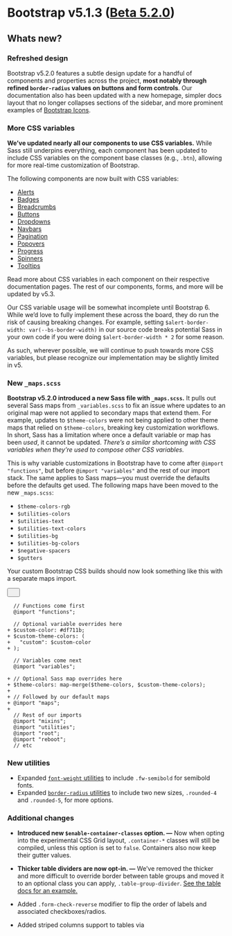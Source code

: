 # Bootstrap v5.1.3 (<a href="https://msmak-github.github.io/cdn-bootstrap/cdn/bootstrap-betas/@5.2.0">Beta 5.2.0</a>)

## Whats new?
<h3 id="refreshed-design">Refreshed design <a class="anchor-link" href="#refreshed-design" aria-label="Link to this section: Refreshed design"></a></h3>
<p>Bootstrap v5.2.0 features a subtle design update for a handful of components and properties across the project, <strong>most notably through refined <code>border-radius</code> values on buttons and form controls</strong>. Our documentation also has been updated with a new homepage, simpler docs layout that no longer collapses sections of the sidebar, and more prominent examples of <a href="https://icons.getbootstrap.com">Bootstrap Icons</a>.</p>
<h3 id="more-css-variables">More CSS variables <a class="anchor-link" href="#more-css-variables" aria-label="Link to this section: More CSS variables"></a></h3>
<p><strong>We’ve updated nearly all our components to use CSS variables.</strong> While Sass still underpins everything, each component has been updated to include CSS variables on the component base classes (e.g., <code>.btn</code>), allowing for more real-time customization of Bootstrap.</p>
<p>The following components are now built with CSS variables:</p>
<ul>
<li><a href="https://deploy-preview-35736--twbs-bootstrap.netlify.app/docs/5.1/components/alerts/">Alerts</a></li>
<li><a href="https://deploy-preview-35736--twbs-bootstrap.netlify.app/docs/5.1/components/badge/">Badges</a></li>
<li><a href="https://deploy-preview-35736--twbs-bootstrap.netlify.app/docs/5.1/components/breadcrumb/">Breadcrumbs</a></li>
<li><a href="https://deploy-preview-35736--twbs-bootstrap.netlify.app/docs/5.1/components/buttons/">Buttons</a></li>
<li><a href="https://deploy-preview-35736--twbs-bootstrap.netlify.app/docs/5.1/components/dropdowns/">Dropdowns</a></li>
<li><a href="https://deploy-preview-35736--twbs-bootstrap.netlify.app/docs/5.1/components/navbar/">Navbars</a></li>
<li><a href="https://deploy-preview-35736--twbs-bootstrap.netlify.app/docs/5.1/components/pagination/">Pagination</a></li>
<li><a href="https://deploy-preview-35736--twbs-bootstrap.netlify.app/docs/5.1/components/popovers/">Popovers</a></li>
<li><a href="https://deploy-preview-35736--twbs-bootstrap.netlify.app/docs/5.1/components/progress/">Progress</a></li>
<li><a href="https://deploy-preview-35736--twbs-bootstrap.netlify.app/docs/5.1/components/spinners/">Spinners</a></li>
<li><a href="https://deploy-preview-35736--twbs-bootstrap.netlify.app/docs/5.1/components/tooltips/">Tooltips</a></li>
</ul>
<p>Read more about CSS variables in each component on their respective documentation pages. The rest of our components, forms, and more will be updated by v5.3.</p>
<p>Our CSS variable usage will be somewhat incomplete until Bootstrap 6. While we’d love to fully implement these across the board, they do run the risk of causing breaking changes. For example, setting <code>$alert-border-width: var(--bs-border-width)</code> in our source code breaks potential Sass in your own code if you were doing <code>$alert-border-width * 2</code> for some reason.</p>
<p>As such, wherever possible, we will continue to push towards more CSS variables, but please recognize our implementation may be slightly limited in v5.</p>
<h3 id="new-_mapsscss">New <code>_maps.scss</code> <a class="anchor-link" href="#new-_mapsscss" aria-label="Link to this section: New _maps.scss"></a></h3>
<p><strong>Bootstrap v5.2.0 introduced a new Sass file with <code>_maps.scss</code>.</strong> It pulls out several Sass maps from <code>_variables.scss</code> to fix an issue where updates to an original map were not applied to secondary maps that extend them. For example, updates to <code>$theme-colors</code> were not being applied to other theme maps that relied on <code>$theme-colors</code>, breaking key customization workflows. In short, Sass has a limitation where once a default variable or map has been <em>used</em>, it cannot be updated. <em>There’s a similar shortcoming with CSS variables when they’re used to compose other CSS variables.</em></p>
<p>This is why variable customizations in Bootstrap have to come after <code>@import "functions"</code>, but before <code>@import "variables"</code> and the rest of our import stack. The same applies to Sass maps—you must override the defaults before the defaults get used. The following maps have been moved to the new <code>_maps.scss</code>:</p>
<ul>
<li><code>$theme-colors-rgb</code></li>
<li><code>$utilities-colors</code></li>
<li><code>$utilities-text</code></li>
<li><code>$utilities-text-colors</code></li>
<li><code>$utilities-bg</code></li>
<li><code>$utilities-bg-colors</code></li>
<li><code>$negative-spacers</code></li>
<li><code>$gutters</code></li>
</ul>
<p>Your custom Bootstrap CSS builds should now look something like this with a separate maps import.</p>
<div class="bd-clipboard"><button type="button" class="btn-clipboard"><svg class="bi" width="1em" height="1em" fill="currentColor" role="img" aria-label="Copy"><use xlink:href="#clipboard"></use></svg></button></div><div class="highlight"><pre tabindex="0" class="chroma"><code class="language-diff" data-lang="diff"><span class="line"><span class="cl">  // Functions come first
</span></span><span class="line"><span class="cl">  @import "functions";
</span></span><span class="line"><span class="cl">
</span></span><span class="line"><span class="cl">  // Optional variable overrides here
</span></span><span class="line"><span class="cl"><span class="gi">+ $custom-color: #df711b;
</span></span></span><span class="line"><span class="cl"><span class="gi">+ $custom-theme-colors: (
</span></span></span><span class="line"><span class="cl"><span class="gi">+   "custom": $custom-color
</span></span></span><span class="line"><span class="cl"><span class="gi">+ );
</span></span></span><span class="line"><span class="cl"><span class="gi"></span>
</span></span><span class="line"><span class="cl">  // Variables come next
</span></span><span class="line"><span class="cl">  @import "variables";
</span></span><span class="line"><span class="cl">
</span></span><span class="line"><span class="cl"><span class="gi">+ // Optional Sass map overrides here
</span></span></span><span class="line"><span class="cl"><span class="gi">+ $theme-colors: map-merge($theme-colors, $custom-theme-colors);
</span></span></span><span class="line"><span class="cl"><span class="gi">+
</span></span></span><span class="line"><span class="cl"><span class="gi">+ // Followed by our default maps
</span></span></span><span class="line"><span class="cl"><span class="gi">+ @import "maps";
</span></span></span><span class="line"><span class="cl"><span class="gi">+
</span></span></span><span class="line"><span class="cl"><span class="gi"></span>  // Rest of our imports
</span></span><span class="line"><span class="cl">  @import "mixins";
</span></span><span class="line"><span class="cl">  @import "utilities";
</span></span><span class="line"><span class="cl">  @import "root";
</span></span><span class="line"><span class="cl">  @import "reboot";
</span></span><span class="line"><span class="cl">  // etc
</span></span></code></pre></div><h3 id="new-utilities">New utilities <a class="anchor-link" href="#new-utilities" aria-label="Link to this section: New utilities"></a></h3>
<ul>
<li>Expanded <a href="https://deploy-preview-35736--twbs-bootstrap.netlify.app/docs/5.1/utilities/text/#font-weight-and-italics"><code>font-weight</code> utilities</a> to include <code>.fw-semibold</code> for semibold fonts.</li>
<li>Expanded <a href="https://deploy-preview-35736--twbs-bootstrap.netlify.app/docs/5.1/utilities/borders/#sizes"><code>border-radius</code> utilities</a> to include two new sizes, <code>.rounded-4</code> and <code>.rounded-5</code>, for more options.</li>
</ul>
<h3 id="additional-changes">Additional changes <a class="anchor-link" href="#additional-changes" aria-label="Link to this section: Additional changes"></a></h3>
<ul>
<li>
<p><strong>Introduced new <code>$enable-container-classes</code> option. —</strong> Now when opting into the experimental CSS Grid layout, <code>.container-*</code> classes will still be compiled, unless this option is set to <code>false</code>. Containers also now keep their gutter values.</p>
</li>
<li>
<p><strong>Thicker table dividers are now opt-in. —</strong> We’ve removed the thicker and more difficult to override border between table groups and moved it to an optional class you can apply, <code>.table-group-divider</code>. <a href="https://deploy-preview-35736--twbs-bootstrap.netlify.app/docs/5.1/content/tables/#table-group-dividers">See the table docs for an example.</a></p>
</li>
<li>
<p>Added <code>.form-check-reverse</code> modifier to flip the order of labels and associated checkboxes/radios.</p>
</li>
<li>
<p>Added striped columns support to tables via</p>
</li>
</ul>
